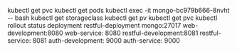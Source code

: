 kubectl get pvc
kubectl get pods
kubectl exec -it mongo-bc979b666-8nvht -- bash
kubectl get storageclass
kubectl get pv
kubectl get pvc
kubectl rollout status deployment restful-deployment
mongo:27017
web-development:8080
web-service: 8080
restful-development:8081
restful-service: 8081
auth-development: 9000
auth-service: 9000

